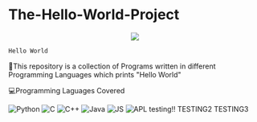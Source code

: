 # The-Hello-World-Project

<p align="center">
  <a href="https://github.com/H4K3R13/readme-typing-svg"><img src="https://readme-typing-svg.herokuapp.com/?lines=;Hello%20World;Programs&font=Fira%20Code&center=true&width=440&height=45&color=f75c7e&vCenter=true&size=22"></a>
</p>

```bash
Hello World
```
🔴This repository is a collection of Programs written in different Programming Languages which prints "Hello World"

💻Programming Laguages Covered

![Python](https://img.shields.io/badge/Python-green)
![C](https://img.shields.io/badge/C-grey)
![C++](https://img.shields.io/badge/C++-grey)
![Java](https://img.shields.io/badge/Java-red)
![JS](https://img.shields.io/badge/JavaScript-yellow)
![APL](https://img.shields.io/badge/APL-green)
testing!!
TESTING2
TESTING3
